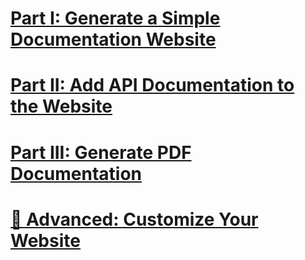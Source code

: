 ﻿# [Part I: Generate a Simple Documentation Website](walkthrough_create_a_docfx_project.md)
# [Part II: Add API Documentation to the Website](walkthrough_create_a_docfx_project_2.md)
# [Part III: Generate PDF Documentation](walkthrough_generate_pdf.md)
# [🔧 Advanced: Customize Your Website](advanced_walkthrough.md)